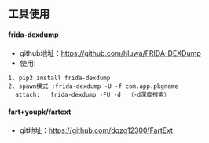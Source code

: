 ## 工具使用
####  frida-dexdump
- github地址：https://github.com/hluwa/FRIDA-DEXDump
- 使用:
 ````text
1. pip3 install frida-dexdump
2. spawn模式 :frida-dexdump -U -f com.app.pkgname
   attach:   frida-dexdump -FU -d  （-d深度搜索）

````
#### fart+youpk/fartext
- git地址：https://github.com/dqzg12300/FartExt